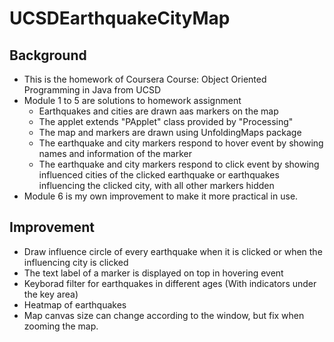 # UCSDEarthquakeCityMap
## Background
* This is the homework of Coursera Course: Object Oriented Programming in Java from UCSD
* Module 1 to 5 are solutions to homework assignment 
  * Earthquakes and cities are drawn aas markers on the map
  * The applet extends "PApplet" class provided by "Processing" 
  * The map and markers are drawn using UnfoldingMaps package
  * The earthquake and city markers respond to hover event by showing names and information of the marker
  * The earthquake and city markers respond to click event by showing influenced cities of the clicked earthquake or earthquakes influencing the clicked city, with all other markers hidden
* Module 6 is my own improvement to make it more practical in use.

## Improvement
  * Draw influence circle of every earthquake when it is clicked or when the influencing city is clicked
  * The text label of a marker is displayed on top in hovering event
  * Keyborad filter for earthquakes in different ages (With indicators under the key area)
  * Heatmap of earthquakes
  * Map canvas size can change according to the window, but fix when zooming the map. 
